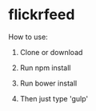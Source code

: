 # flickrfeed
How to use:
1. Clone or download

2. Run npm install

3. Run bower install

4. Then just type 'gulp'
